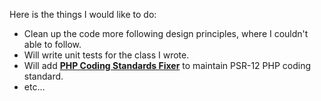 Here is the things I would like to do:
- Clean up the code more following design principles, where I couldn't able to follow.
- Will write unit tests for the class I wrote.
- Will add **[PHP Coding Standards Fixer](https://github.com/PHP-CS-Fixer/PHP-CS-Fixer)** to maintain PSR-12 PHP coding standard.
- etc...